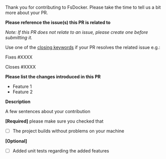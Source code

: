 Thank you for contributing to FsDocker. Please take the time to tell us a bit more about your PR.

**Please reference the issue(s) this PR is related to**

_Note: If this PR does not relate to an issue, please create one before submitting it._

Use one of the [closing keywords](https://help.github.com/articles/closing-issues-using-keywords/) if your PR resolves the related issue e.g.:

Fixes #XXXX

Closes #XXXX

**Please list the changes introduced in this PR**

- Feature 1
- Feature 2

**Description**

A few sentences about your contribution

**[Required]** please make sure you checked that
 - [ ] The project builds without problems on your machine

**[Optional]**
 - [ ] Added unit tests regarding the added features
